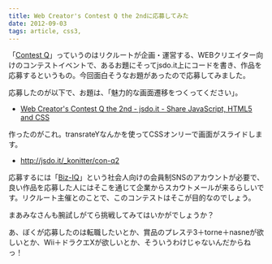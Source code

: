 ```yaml
---
title: Web Creator's Contest Q the 2ndに応募してみた
date: 2012-09-03
tags: article, css3,
---
```

「<a href="http://jsdo.it/event/q" target="_blank">Contest Q</a>」っていうのはリクルートが企画・運営する、WEBクリエイター向けのコンテストイベントで、あるお題にそってjsdo.it上にコードを書き、作品を応募するというもの。今回面白そうなお題があったので応募してみました。

<!--more-->

応募したのが以下で、お題は、「魅力的な画面遷移をつくってください」。

<ul>
<li><a href="http://jsdo.it/event/q/2nd/vol2">Web Creator&apos;s Contest Q the 2nd - jsdo.it - Share JavaScript, HTML5 and CSS</a></li>
</ul>

作ったのがこれ。transrateYなんかを使ってCSSオンリーで画面がスライドします。

<script type="text/javascript" src="http://jsdo.it/blogparts/gOkn/js"></script>

<ul>
<li><a href="http://jsdo.it/_konitter/con-q2">http://jsdo.it/_konitter/con-q2</a></li>
</ul>

応募するには「<a href="http://biz-iq.jp/" target="_blank">Biz-IQ</a>」という社会人向けの会員制SNSのアカウントが必要で、良い作品を応募した人にはそこを通じて企業からスカウトメールが来るらしいです。リクルート主催とのことで、このコンテストはそこが目的なのでしょう。

まあみなさんも腕試しがてら挑戦してみてはいかがでしょうか？

あ、ぼくが応募したのは転職したいとか、賞品のプレステ3＋torne＋nasneが欲しいとか、Wii＋ドラクエXが欲しいとか、そういうわけじゃないんだからねっ！
